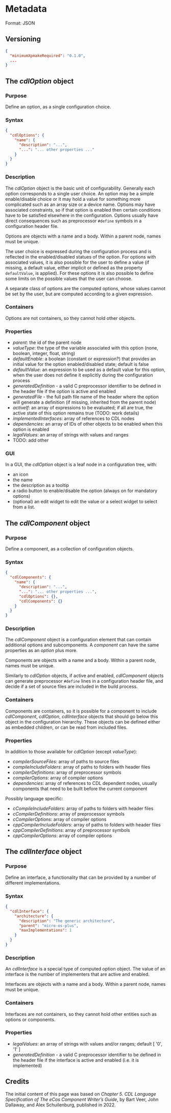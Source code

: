 # Metadata

Format: JSON

## Versioning

```json
{
  "minimumXpmakeRequired": "0.1.0",
  ...
}
```

## The _cdlOption_ object

### Purpose

Define an option, as a single configuration choice.

### Syntax

```json
{
  "cdlOptions": {
    "name": {
      "description": "...",
      "...": "... other properties ..."
    }
  }
}
```

### Description

The _cdlOption_ object is the basic unit of configurability.
Generally each option corresponds to a single user choice.
An option may be a simple enable/disable choice or it may hold a value
for something more
complicated such as an array size or a device name.
Options may have associated constraints, so if that option is enabled then
certain conditions have to be satisfied elsewhere in the configuration.
Options usually have direct consequences such as preprocessor `#define`
symbols in a configuration header file.

Options are objects with a name and a body. Within a parent node, names
must be unique.

The user choice is expressed during the configuration process and is
reflected in the enabled/disabled statues of the option. For options with
associated values, it is also possible for the user to define a value (if
missing, a default value, either implicit or defined as the property
`defaultValue`, is applied). For these options it is also possible to define
some limits on the possible values that the user can choose.

A separate class of options are the computed options, whose values cannot
be set by the user, but are computed according to a given expression.

### Containers

Options are not containers, so they cannot hold other objects.

### Properties

- _parent_: the id of the parent node
- _valueType_: the type of the variable associated with this option
  (none, boolean, integer, float, string)
- _defaultEnable_: a boolean (constant or expression?) that provides an initial
  value for the option enabled/disabled state; default is false
- _defaultValue_: an expression to be used as a default value for this
  option, when the user does not define it explicitly during the
  configuration process
- _generatedDefinition_ - a valid C preprocessor identifier to be
  defined in the header file if the option is active and enabled
- _generatedFile_ - the full path file name of the header where the option
  will generate a definition (if missing, inherited from the parent node)
- _activeIf_: an array of expressions to be evaluated; if all are true,
  the active state of this option remains true (TODO: work details)
- _implementedInterfaces_: array of references to CDL nodes
- _dependencies_: an array of IDs of other objects to be enabled when this
  option is enabled
- _legalValues_: an array of strings with values and ranges
- TODO: add other

### GUI

In a GUI, the _cdlOption_ object is a leaf node in a configuration tree, with:

- an icon
- the name
- the description as a tooltip
- a radio button to enable/disable the option (always on for mandatory options)
- (optional) an edit widget to edit the value or a select widget to select
  from a list.

## The _cdlComponent_ object

### Purpose

Define a component, as a collection of configuration objects.

### Syntax

```json
{
  "cdlComponents": {
    "name": {
      "description": "...",
      "...": "... other properties ...",
      "cdlOptions": {},
      "cdlComponents": {}
    }
  }
}
```

### Description

The _cdlComponent_ object is a configuration element that can contain
additional options and subcomponents. A _component_ can have the
same properties as an _option_ plus more.

Components are objects with a name and a body. Within a parent node, names
must be unique.

Similarly to _cdlOption_ objects, if active and enabled, _cdlComponent_ objects
can generate preprocessor `#define` lines in a configuration header file,
and decide if a set of source files are included in the build process.

### Containers

Components are containers, so it is possible for a component to include
_cdlComponent_, _cdlOption_, _cdlInterface_ objects that
should go below this object in the configuration hierarchy.
These objects can be defined either as embedded children, or can be
read from included files.

### Properties

In addition to those available for _cdlOption_ (except _valueType_):

- _compilerSourceFiles_: array of paths to source files
- _compileIncludeFolders_: array of paths to folders with header files
- _compilerDefinitions_: array of preprocessor symbols
- _compilerOptions_: array of compiler options
- _dependencies_: array of references to CDL dependent nodes,
  usually components that need
  to be built before the current component

Possibly language specific:

- _cCompileIncludeFolders_: array of paths to folders with header files
- _cCompilerDefinitions_: array of preprocessor symbols
- _cCompilerOptions_: array of compiler options
- _cppCompilerIncludeFolders_: array of paths to folders with header files
- _cppCompilerDefinitions_: array of preprocessor symbols
- _cppCompilerOptions_: array of compiler options

## The _cdlInterface_ object

### Purpose

Define an interface, a functionality that can be provided by a
number of different implementations.

### Syntax

```json
{
  "cdlInterface": {
    "architecture": {
      "description": "The generic architecture",
      "parent": "micro-os-plus",
      "maxImplementations": 1
    }
  }
}
```

### Description

An _cdlInterface_ is a special type of computed option object.
The value of an interface is the number of implementers that
are active and enabled.

Interfaces are objects with a name and a body. Within a parent node, names
must be unique.

### Containers

Interfaces are not containers, so they cannot hold other entities
such as options or components.

### Properties

- _legalValues_: an array of strings with values and/or ranges;
  default [ '0', '1' ]
- _generatedDefinition_ - a valid C preprocessor identifier to be
  defined in the header file if the interface is active and enabled
  (i.e. it is implemented)

## Credits

The initial content of this page was based on
_Chapter 5. CDL Language Specification of The eCos Component Writer’s Guide_,
by Bart Veer, John Dallaway, and Alex Schuilenburg, published in 2022.
